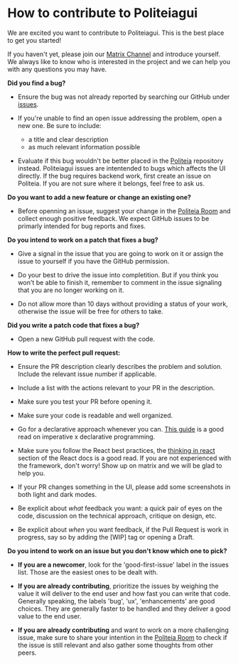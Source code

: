 # How to contribute to Politeiagui

We are excited you want to contribute to Politeiagui. This is the best place to get you started!

If you haven't yet, please join our [Matrix Channel](https://riot.im/app/#/room/#politeia:decred.org) and
introduce yourself. We always like to know who is interested in the project and we can help you with any questions you may have.

**Did you find a bug?**

- Ensure the bug was not already reported by searching our GitHub under [issues](https://github.com/decred/politeiagui/issues).

- If you're unable to find an open issue addressing the problem, open a new one. Be sure to include:

  - a title and clear description
  - as much relevant information possible

- Evaluate if this bug wouldn't be better placed in the [Politeia](https://github.com/decred/politeia) repository instead. Politeiagui issues are intentended to bugs which affects the UI directly. If the bug requires backend work, first create an issue on Politeia. If you are not sure where it belongs, feel free to ask us.

**Do you want to add a new feature or change an existing one?**

- Before openning an issue, suggest your change in the [Politeia Room](https://riot.im/app/#/room/#politeia:decred.org) and collect enough positive feedback. We expect GitHub issues to be primarly intended for bug reports and fixes.

**Do you intend to work on a patch that fixes a bug?**

- Give a signal in the issue that you are going to work on it or assign the issue to yourself if you have the GitHub permission.

- Do your best to drive the issue into completition. But if you think you won't be able to finish it, remember to comment in the issue signaling that you are no longer working on it.

- Do not allow more than 10 days without providing a status of your work, otherwise the issue will be free for others to take.

**Did you write a patch code that fixes a bug?**

- Open a new GitHub pull request with the code.

**How to write the perfect pull request:**

- Ensure the PR description clearly describes the problem and solution. Include the relevant issue number if applicable.

- Include a list with the actions relevant to your PR in the description.

- Make sure you test your PR before opening it.

- Make sure your code is readable and well organized.

- Go for a declarative approach whenever you can. [This guide](https://www.redotheweb.com/2015/09/18/declarative-imperative-js.html) is a good read on imperative x declarative programming.

- Make sure you follow the React best practices, the [thinking in react](https://reactjs.org/docs/thinking-in-react.html) section of the React docs is a good read. If you are not experienced with the framework, don't worry! Show up on matrix and we will be glad to help you.

- If your PR changes something in the UI, please add some screenshots in both light and dark modes.

- Be explicit about _what_ feedback you want: a quick pair of eyes on the code, discussion on the technical approach, critique on design, etc.

- Be explicit about _when_ you want feedback, if the Pull Request is work in progress, say so by adding the [WIP] tag or opening a Draft.

**Do you intend to work on an issue but you don't know which one to pick?**

- **If you are a newcomer**, look for the 'good-first-issue' label in the issues list. Those are the easiest ones to be dealt with.

- **If you are already contributing**, prioritize the issues by weighing the value it will deliver to the end user and how fast you can write that code. Generally speaking, the labels 'bug', 'ux', 'enhancements' are good choices. They are generally faster to be handled and they deliver a good value to the end user.

- **If you are already contributing** and want to work on a more challenging issue, make sure to share your intention in the [Politeia Room](https://riot.im/app/#/room/#politeia:decred.org) to check if the issue is still relevant and also gather some thoughts from other peers.
